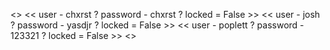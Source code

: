 <> << user - chxrst ? password - chxrst ? locked = False >> << user - josh ? password - yasdjr ? locked = False >> << user - poplett ? password - 123321 ? locked = False >> <>
